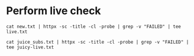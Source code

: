 # Perform live check

```
cat new.txt | httpx -sc -title -cl -probe | grep -v "FAILED" | tee live.txt
```

```
cat juice_subs.txt | httpx -sc -title -cl -probe | grep -v "FAILED" | tee juicy-live.txt
```
